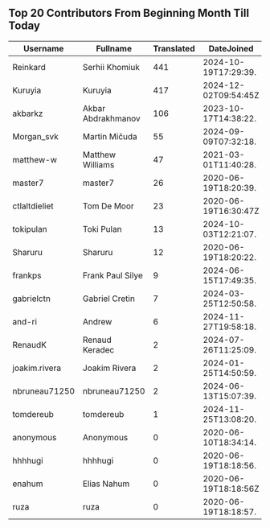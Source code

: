 ## Top 20 Contributors From Beginning Month Till Today ##
|Username|Fullname|Translated|DateJoined|Language|
|--------|--------|----------|----------|-------|
|Reinkard|Serhii Khomiuk|441|2024-10-19T17:29:39.|uk|
|Kuruyia|Kuruyia|417|2024-12-02T09:54:45Z|fr|
|akbarkz|Akbar Abdrakhmanov|106|2023-10-17T14:38:22.|kk|
|Morgan_svk|Martin Mičuda|55|2024-09-09T07:32:18.|cs|
|matthew-w|Matthew Williams|47|2021-03-01T11:40:28.|en_AU|
|master7|master7|26|2020-06-19T18:20:39.|pl|
|ctlaltdieliet|Tom De Moor|23|2020-06-19T16:30:47Z|nl|
|tokipulan|Toki Pulan|13|2024-10-03T12:21:07.|fr|
|Sharuru|Sharuru|12|2020-06-19T18:20:22.|zh_Hans|
|frankps|Frank Paul Silye|9|2024-06-15T17:49:35.|nb_NO|
|gabrielctn|Gabriel Cretin|7|2024-03-25T12:50:58.||
|and-ri|Andrew|6|2024-11-27T19:58:18.||
|RenaudK|Renaud Keradec|2|2024-07-26T11:25:09.||
|joakim.rivera|Joakim Rivera|2|2024-01-25T14:50:59.||
|nbruneau71250|nbruneau71250|2|2024-06-13T15:07:39.||
|tomdereub|tomdereub|1|2024-11-25T13:08:20.||
|anonymous|Anonymous|0|2020-06-10T18:34:14.||
|hhhhugi|hhhhugi|0|2020-06-19T18:18:56.||
|enahum|Elias  Nahum|0|2020-06-19T18:18:56Z|es|
|ruza|ruza|0|2020-06-19T18:18:57.||

